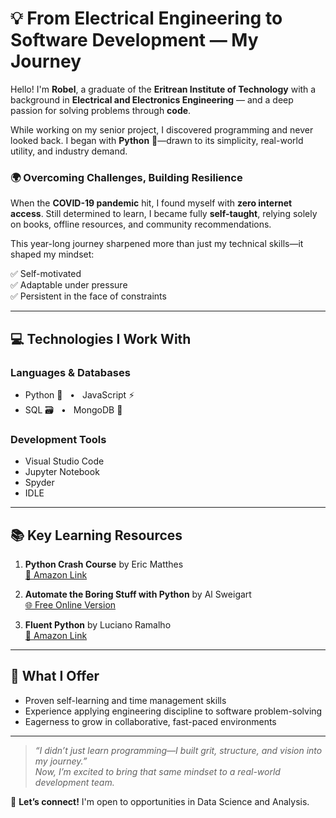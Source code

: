 # 💡 From Electrical Engineering to Software Development — My Journey

Hello! I'm **Robel**, a graduate of the **Eritrean Institute of Technology** with a background in **Electrical and Electronics Engineering** — and a deep passion for solving problems through **code**.

While working on my senior project, I discovered programming and never looked back. I began with **Python** 🐍—drawn to its simplicity, real-world utility, and industry demand.

### 🌍 Overcoming Challenges, Building Resilience

When the **COVID-19 pandemic** hit, I found myself with **zero internet access**. Still determined to learn, I became fully **self-taught**, relying solely on books, offline resources, and community recommendations. 

This year-long journey sharpened more than just my technical skills—it shaped my mindset:

✅ Self-motivated  
✅ Adaptable under pressure  
✅ Persistent in the face of constraints  

---

## 💻 Technologies I Work With

### **Languages & Databases**
- Python 🐍 &nbsp; • &nbsp; JavaScript ⚡ &nbsp;  
- SQL 🗃️ &nbsp; • &nbsp; MongoDB 🍃  

### **Development Tools**
- Visual Studio Code  
- Jupyter Notebook   
- Spyder 
- IDLE   

---

## 📚 Key Learning Resources

1. **Python Crash Course** by Eric Matthes  
   [📘 Amazon Link](https://www.amazon.com/Python-Crash-Course-2nd-Edition/dp/1593279280)

2. **Automate the Boring Stuff with Python** by Al Sweigart  
   [🌐 Free Online Version](https://automatetheboringstuff.com/)

3. **Fluent Python** by Luciano Ramalho  
   [📘 Amazon Link](https://www.amazon.com/Fluent-Python-Concise-Effective-Programming/dp/1491946008)

---

## 🚀 What I Offer
 
- Proven self-learning and time management skills  
- Experience applying engineering discipline to software problem-solving  
- Eagerness to grow in collaborative, fast-paced environments  

---

> _“I didn’t just learn programming—I built grit, structure, and vision into my journey.”_  
> _Now, I’m excited to bring that same mindset to a real-world development team._

📩 **Let’s connect!** I'm open to opportunities in Data Science and Analysis.
